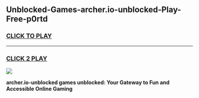 
## Unblocked-Games-archer.io-unblocked-Play-Free-p0rtd
<h3>
<a href="https://premium76.site?title=archer.io-unblocked&ref=12A">CLICK TO PLAY</a></h3>
<hr>

<h3>
<a href="https://premium76.site?title=archer.io-unblocked&ref=12A">CLICK 2 PLAY</a>
  
</h3>

<a href="https://premium76.site?title=archer.io-unblocked&ref=12A"><img src="https://clearcache.store/games.png"></a>


**archer.io-unblocked games unblocked: Your Gateway to Fun and Accessible Online Gaming**
